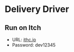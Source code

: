 # Delivery Driver

## Run on Itch
- URL: [ithc.io](https://devcasian.itch.io/delivery-driver)
- Password: dev12345
